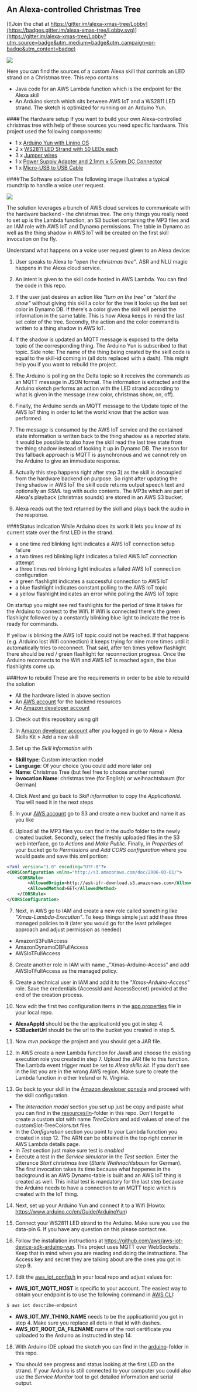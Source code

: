 ## An Alexa-controlled Christmas Tree

[![Join the chat at https://gitter.im/alexa-xmas-tree/Lobby](https://badges.gitter.im/alexa-xmas-tree/Lobby.svg)](https://gitter.im/alexa-xmas-tree/Lobby?utm_source=badge&utm_medium=badge&utm_campaign=pr-badge&utm_content=badge)

![](docs/hardware-setup.png)

Here you can find the sources of a custom Alexa skill that controls an LED strand on a Christmas
tree. This repo contains:
* Java code for an AWS Lambda function which is the endpoint for the Alexa skill
* An Arduino sketch which sits between AWS IoT and a WS2811 LED strand. The sketch is optimized for running on an Arduino Yun.

####The Hardware setup
If you want to build your own Alexa-controlled christmas tree with help of these sources you need specific hardware. This project used the
following components:
* 1 x [Arduino Yun with Linino OS](https://www.arduino.cc/en/Main/ArduinoBoardYun)
* 2 x [WS2811 LED Strand with 50 LEDs each](https://www.amazon.com/dp/B013FU2PZ4)
* 3 x [Jumper wires](https://www.amazon.com/dp/B01EV70C78)
* 1 x [Power Supply Adapter and 2.1mm x 5.5mm DC Connector](https://www.amazon.com/dp/B00ZU9MZ1S)
* 1 x [Micro-USB to USB Cable](https://www.amazon.com/dp/B00NH13O7K)

####The Software solution
The following image illustrates a typical roundtrip to handle a voice user request.

![](docs/solution-architecture.png)

The solution leverages a bunch of AWS cloud services to communicate with the hardware backend - the
christmas tree. The only things you really need to set up is the Lambda function, an S3 bucket containing
the MP3 files and an IAM role with AWS IoT and Dynamo permissions. The table in Dynamo as well as
the thing shadow in AWS IoT will be created on the first skill invocation on the fly.

Understand what happens on a voice user request given to an Alexa device:

1. User speaks to Alexa to _"open the christmas tree"_. ASR and NLU magic happens in the Alexa cloud service.

2. An intent is given to the skill code hosted in AWS Lambda. You can find the code in this repo.

3. If the user just desires an action like _"turn on the tree"_ or _"start the show"_ without giving
this skill a color for the tree it looks up the last set color in Dynamo DB. If there's a color
given the skill will persist the information in the same table. This is how Alexa keeps in mind the last set color
of the tree. Secondly, the action and the color command is written to a thing shadow in AWS IoT.

4. If the shadow is updated an MQTT message is exposed to the delta topic of the corresponding thing. The Arduino Yun
is subscribed to that topic. Side note: The name of the thing being created by the skill code is equal
to the skill-id coming in (all dots replaced with a dash). This might help you if you want to rebuild the project.

5. The Arduino is polling on the Delta topic so it receives the commands as an MQTT message in JSON format.
The information is extracted and the Arduino sketch performs an action with the LED strand according to what is given in the message (new color, christmas show, on, off).

6. Finally, the Arduino sends an MQTT message to the Update topic of the AWS IoT thing in order to let the world know
that the action was performed.

7. The message is consumed by the AWS IoT service and the contained state information
is written back to the thing shadow as a _reported_ state. It would be possible to also have the skill read the last tree state from the thing shadow
instead of looking it up in Dynamo DB. The reason for this fallback approach is MQTT is asynchronous and we cannot rely on
the Arduino to give an immediate response.

8. Actually this step happens right after step 3) as the skill is decoupled from the hardware backend on purpose.
So right after updating the thing shadow in AWS IoT the skill code returns output speech text and optionally an
_SSML_ tag with audio contents. The MP3s which are part of Alexa's playback (christmas sounds) are stored in an AWS S3 bucket.

9. Alexa reads out the text returned by the skill and plays back the audio in the response.

####Status indication
While Arduino does its work it lets you know of its current state over the first LED in the strand.
* a one time red blinking light indicates a AWS IoT connection setup failure
* a two times red blinking light indicates a failed AWS IoT connection attempt
* a three times red blinking light indicates a failed AWS IoT connection configuration
* a green flashlight indicates a successful connection to AWS IoT
* a blue flashlight indicates constant polling to the AWS IoT topic
* a yellow flashlight indicates an error while polling the AWS IoT topic

On startup you might see red flashlights for the period of time it takes for the Arduino to connect to
the Wifi. If Wifi is connected there's the green flashlight followed by a constantly blinking blue light to
indicate the tree is ready for commands.

If yellow is blinking the AWS IoT topic could not be reached. If that happens (e.g. Arduino lost Wifi connection)
it keeps trying for nine more times until it automatically tries to reconnect. That said, after ten times yellow flashlight
there should be red / green flashlight for reconnection progress. Once the Arduino reconnects to the Wifi and AWS IoT
is reached again, the blue flashlights come up.

###How to rebuild
These are the requirements in order to be able to rebuild the solution
* All the hardware listed in above section
* An [AWS account](https://aws.amazon.com) for the backend resources
* An [Amazon developer account](https://developer.amazon.com)

1. Check out this repository using git

2. In [Amazon developer account](https://developer.amazon.com) after you logged in go to Alexa > Alexa Skills Kit > Add a new skill

3. Set up the _Skill information_ with
* __Skill type__: Custom interaction model
* __Language__: Of your choice (you could add more later on)
* __Name__: Christmas Tree (but feel free to choose another name)
* __Invocation Name__: christmas tree (for English) or weihnachtsbaum (for German)

4. Click _Next_ and go back to _Skill information_ to copy the _ApplicationId_. You will need it in the next steps

5. In your [AWS account](https://aws.amazon.com) go to S3 and create a new bucket and name it as you like

6. Upload all the MP3 files you can find in the _audio_ folder to the newly created bucket. Secondly, select the freshly uploaded files in the S3 web interface, go to _Actions_ and _Make Public_. Finally,
in _Properties_ of your bucket go to _Permissions_ and _Add CORS configuration_ where you would paste and save this xml portion:

```xml
<?xml version="1.0" encoding="UTF-8"?>
<CORSConfiguration xmlns="http://s3.amazonaws.com/doc/2006-03-01/">
    <CORSRule>
        <AllowedOrigin>http://ask-ifr-download.s3.amazonaws.com</AllowedOrigin>
        <AllowedMethod>GET</AllowedMethod>
    </CORSRule>
</CORSConfiguration>
```

7. Next, in AWS go to IAM and create a new role called something like _"Xmas-Lambda-Execution"_. To keep things simple just add these three managed policies to it (later you would
go for the least privileges approach and adjust permission as needed)
* AmazonS3FullAccess
* AmazonDynamoDBFullAccess
* AWSIoTFullAccess

8. Create another role in IAM with name _"Xmas-Arduino-Access" and add AWSIoTFullAccess as the managed policy.

9. Create a technical user in IAM and add it to the _"Xmas-Arduino-Access"_ role. Save the credentials (AccessId and AccessSecret) provided at the end of the creation process.

10. Now edit the first two configuration items in the [app.properties](/src/main/resources/app.properties) file in your local repo.
* __AlexaAppId__ should be the the applicationId you got in step 4.
* __S3BucketUrl__ should be the url to the bucket you created in step 5.

11. Now _mvn package_ the project and you should get a JAR file.

12. In AWS create a new Lambda function for Java8 and choose the existing execution role you created in step 7. Upload the JAR file to this function. The Lambda event trigger must be set to _Alexa skills kit_. If you don't see in the list you are in the wrong AWS region. Make sure to create the Lambda function in either Ireland or N. Virginia.

13. Go back to your skill in the [Amazon developer console](https://developer.amazon.com) and proceed with the skill configuration.
* The _Interaction model_ section you set up just be copy and paste what you can find in the [resources/in](/src/main/java/resources/in)-folder in this repo. Don't forget to create a custom slot with name _TreeColors_ and add values of one of the customSlot-TreeColors.txt files.
* In the _Configuration_ section you point to your Lambda function you created in step 12. The ARN can be obtained in the top right corner in AWS Lambda details page.
* In _Test_ section just make sure test is _enabled_
* Execute a test in the _Service simulator_ in the _Test_ section. Enter the utterance _Start christmas tree_ (_Starte Weihnachtsbaum_ for German). The first invocation takes
 its time because what happenes in the background is an AWS Dynamo-table is built and an AWS IoT thing is created as well. This initial test
 is mandatory for the last step because the Arduino needs to have a connection to an MQTT topic which is created with the IoT thing.

14. Next, set up your Arduino Yun and connect it to a Wifi (Howto: https://www.arduino.cc/en/Guide/ArduinoYun)

15. Connect your WS2811 LED strand to the Arduino. Make sure you use the data-pin 6. If you have any question on this please contact me.

16. Follow the installation instructions at https://github.com/aws/aws-iot-device-sdk-arduino-yun. This project uses
 MQTT over WebSockets. Keep that in mind when you are reading and doing the instructions. The Access key and secret they are
 talking about are the ones you got in step 9.

17. Edit the [aws_iot_config.h](/arduino/xmastree/aws_iot_config.h) in your local repo and adjust values for:
* __AWS_IOT_MQTT_HOST__ is specific to your account. The easiest way to obtain your endpoint is to use the following command in [AWS CLI](https://aws.amazon.com/cli/):
```bash
$ aws iot describe-endpoint
```
* __AWS_IOT_MY_THING_NAME__ needs to be the applicationId you got in step 4. Make sure you replace all dots in that id with dashes.
* __AWS_IOT_ROOT_CA_FILENAME__ name of the root certificate you uploaded to the Arduino as instructed in step 14.

18. With Arduino IDE upload the sketch you can find in the [arduino](/arduino)-folder in this repo.
* You should see progress and status looking at the first LED on the strand. If your Arduino is still connected
to your computer you could also use the _Service Monitor_ tool to get detailed information and serial output.